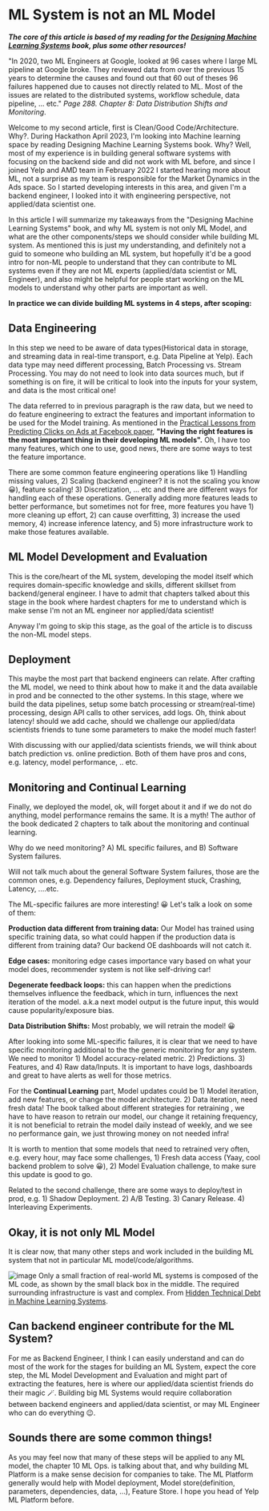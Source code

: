 # ML System is not an ML Model
_**The core of this article is based of my reading for the [Designing Machine Learning Systems](https://www.oreilly.com/library/view/designing-machine-learning/9781098107956/) book, plus some other resources!**_


"In 2020, two ML Engineers at Google, looked at 96 cases where l large ML pipeline at Google broke. They reviewed data from over the previous 15 years to determine the causes and found out that 60 out of theses 96 failures happened due to causes not directly related to ML. Most of the issues are related to the distributed systems, workflow schedule, data pipeline, ... etc."  _Page 288. Chapter 8: Data Distribution Shifts and Monitoring_.

Welcome to my second article, first is Clean/Good Code/Architecture. Why?. During Hackathon April 2023, I'm looking into Machine learning space by reading Designing Machine Learning Systems book. Why? Well, most of my experience is in building general software systems with focusing on the backend side and did not work with ML before, and since I joined Yelp and AMD team in February 2022 I started hearing more about ML, not a surprise as my team is responsible for the Market Dynamics in the Ads space. So I started developing interests in this area, and given I'm a backend engineer, I looked into it with engineering perspective, not applied/data scientist one.

In this article I will summarize my takeaways from the "Designing Machine Learning Systems" book, and why ML system is not only ML Model, and what are the other components/steps we should consider while building ML system. As mentioned this is just my understanding, and definitely not a guid to someone who building an ML system, but hopefully it'd be a good intro for non-ML people to understand that they can contribute to ML systems even if they are not ML experts (applied/data scientist or ML Engineer), and also might be helpful for people start working on the ML models to understand why other parts are important as well.



**In practice we can divide building ML systems in 4 steps, after scoping:**

## Data Engineering
In this step we need to be aware of data types(Historical data in storage, and streaming data in real-time transport, e.g. Data Pipeline at Yelp). Each data type may need different processing, Batch Processing vs. Stream Processing.
You may do not need to look into data sources much, but if something is on fire, it will be critical to look into the inputs for your system, and data is the most critical one!

The data referred to in previous paragraph is the raw data, but we need to do feature engineering to extract the features and important information to be used for the Model training. As mentioned in the [Practical Lessons from Predicting Clicks on Ads at Facebook paper](https://research.facebook.com/publications/practical-lessons-from-predicting-clicks-on-ads-at-facebook/), **"Having the right features is the most important thing in their developing ML models".** Oh, I have too many features, which one to use, good news, there are some ways to test the feature importance. 

There are some common feature engineering operations like 1) Handling missing values, 2) Scaling (backend engineer? it is not the scaling you know 😀), feature scaling! 3) Discretization, ... etc and there are different ways for handling each of these operations.
Generally adding more features leads to better performance, but sometimes not for free, more features you have 1) more cleaning up effort, 2) can cause overfitting, 3) increase the used memory, 4) increase inference latency, and 5) more infrastructure work to make those features available. 


## ML Model Development and Evaluation

This is the core/heart of the ML system, developing the model itself which requires domain-specific knowledge and skills, different skillset from backend/general engineer. I have to admit that chapters talked about this stage in the book where hardest chapters for me to understand which is make sense I'm not an ML engineer nor applied/data scientist!

Anyway I'm going to skip this stage, as the goal of the article is to discuss the non-ML model steps.


## Deployment
This maybe the most part that backend engineers can relate. After crafting the ML model, we need to think about how to make it and the data available in prod and be connected to the other systems. In this stage, where we build the data pipelines, setup some batch processing or stream(real-time) processing, design API calls to other services, add logs. Oh, think about latency! should we add cache, should we challenge our applied/data scientists friends to tune some parameters to make the model much faster!

With discussing with our applied/data scientists friends, we will think about batch prediction vs. online prediction. Both of them have pros and cons, e.g. latency, model performance, .. etc.


## Monitoring and Continual Learning
Finally, we deployed the model, ok, will forget about it and if we do not do anything, model performance remains the same. It is a myth! The author of the book dedicated 2 chapters to talk about the monitoring and continual learning. 

Why do we need monitoring? A) ML specific failures, and B) Software System failures.

Will not talk much about the general Software System failures, those are the common ones, e.g. Dependency failures, Deployment stuck, Crashing, Latency, ....etc. 

The ML-specific failures are more interesting! 😀 Let's talk a look on some of them:

**Production data different from training data:** Our Model has trained using specific training data, so what could happen if the production data is different from training data? Our backend OE dashboards will not catch it.

**Edge cases:** monitoring edge cases importance vary based on what your model does, recommender system is not like self-driving car!

**Degenerate feedback loops:** this can happen when the predictions themselves influence the feedback, which in turn, influences the next iteration of the model. a.k.a next model output is the future input, this would cause popularity/exposure bias.

**Data Distribution Shifts:** Most probably, we will retrain the model! 😀

After looking into some ML-specific failures, it is clear that we need to have specific monitoring additional to the the generic monitoring for any system. We need to monitor 1) Model accuracy-related metric. 2) Predictions. 3) Features, and 4) Raw data/Inputs. It is important to have logs, dashboards and great to have alerts as well for those metrics.

For the **Continual Learning** part, Model updates could be 1) Model iteration, add new features, or change the model architecture. 2) Data iteration, need fresh data! The book talked about different strategies for retraining , we have to have reason to retrain our model, our change it retaining frequency, it is not beneficial to retrain the model daily instead of weekly, and we see no performance gain, we just throwing money on not needed infra!

It is worth to mention that some models that need to retrained very often, e.g. every hour, may face some challenges, 1) Fresh data access (Yaay, cool backend problem to solve 😀), 2) Model Evaluation challenge, to make sure this update is good to go.

Related to the second challenge, there are some ways to deploy/test in prod, e.g. 1) Shadow Deployment. 2) A/B Testing. 3) Canary Release. 4) Interleaving Experiments.


## Okay, it is not only ML Model

It is clear now, that many other steps and work included in the building ML system that not in particular ML model/code/algorithms.

![image](https://user-images.githubusercontent.com/1752194/235438631-af5e7da6-add3-409f-8348-85e7640a2596.png)
 Only a small fraction of real-world ML systems is composed of the ML code, as shown by the small black box in the middle. The required surrounding infrastructure is vast and complex. From [Hidden Technical Debt in Machine Learning Systems](https://proceedings.neurips.cc/paper_files/paper/2015/file/86df7dcfd896fcaf2674f757a2463eba-Paper.pdf).


## Can backend engineer contribute for the ML System?

For me as Backend Engineer, I think I can easily understand and can do most of the work for the stages for building an ML System, expect the core step, the ML Model Development and Evaluation and might part of extracting the features, here is where our applied/data scientist friends do their magic 🪄. Building big ML Systems would require collaboration between backend engineers and applied/data scientist, or may ML Engineer who can do everything 😉.


## Sounds there are some common things!

As you may feel now that many of these steps will be applied to any ML model, the chapter 10 ML Ops. is talking about that, and why building ML Platform is a make sense decision for companies to take. The ML Platform generally would help with Model deployment, Model store(definition, parameters, dependencies, data, ...), Feature Store. I hope you head of Yelp ML Platform before.



